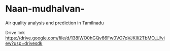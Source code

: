 # Naan-mudhalvan-


Air quality analysis and prediction in Tamilnadu 

Drive link
https://drive.google.com/file/d/138lWO0hGQv66Fw0VO7qVJKIIi2TbMO_U/view?usp=drivesdk
